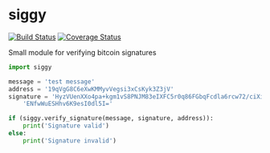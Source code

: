 siggy
=====

[![Build Status](https://travis-ci.org/wiggzz/siggy.svg?branch=master)](https://travis-ci.org/wiggzz/siggy) [![Coverage Status](https://img.shields.io/coveralls/wiggzz/siggy.svg)](https://coveralls.io/r/wiggzz/siggy)

Small module for verifying bitcoin signatures

```python
import siggy

message = 'test message'
address = '19qVgG8C6eXwKMMyvVegsi3xCsKyk3Z3jV'
signature = 'HyzVUenXXo4pa+kgm1vS8PNJM83eIXFC5r0q86FGbqFcdla6rcw72/ciXiEPfjli3'\
	'ENfwWuESHhv6K9esI0dl5I='

if (siggy.verify_signature(message, signature, address)):
	print('Signature valid')
else:
	print('Signature invalid')
```
